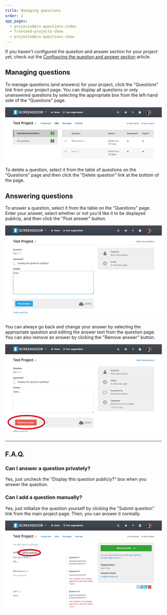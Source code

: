 ```yaml
---
title: Managing questions
order: 2
app_pages:
  - projectadmin-questions-index
  - frontend-projects-show
  - projectadmin-questions-show
---
```


If you haven't configured the question and answer section for your project yet, check out the [Configuring the question and answer section](configuring_the_question_and_answer_section.html) article.

## Managing questions

To manage questions (and answers) for your project, click the "Questions" link from your project page. You can display all questions or only unanswered questions by selecting the appropriate box from the left-hand side of the "Questions" page.

![q&a filter](../images/qa_filter.png)

To delete a question, select it from the table of questions on the "Questions" page and then click the "Delete question" link at the bottom of the page.

## Answering questions

To answer a question, select it from the table on the "Questions" page. Enter your answer, select whether or not you'd like it to be displayed publicly, and then click the "Post answer" button.

![answer question](../images/answer_question.png)

You can always go back and change your answer by selecting the appropriate question and editing the answer text from the question page. You can also remove an answer by clicking the "Remove answer" button.

![answered question](../images/answered_question.png)

---

## F.A.Q.

### Can I answer a question privately?
Yes, just uncheck the "Display this question publicly?" box when you answer the question.

### Can I add a question manually?
Yes, just initialize the question yourself by clicking the "Submit question" link from the main project page. Then, you can answer it normally.

![submit question](../images/submit_question.png)
